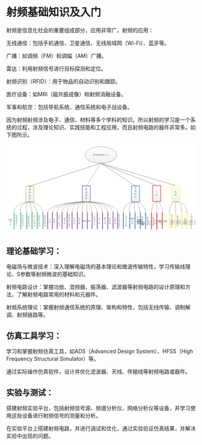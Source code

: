 
# 射频基础知识及入门

射频是信息化社会的重要组成部分，应用非常广，射频的应用：          

无线通信：包括手机通信、卫星通信、无线局域网（Wi-Fi）、蓝牙等。                 

广播：如调频（FM）和调幅（AM）广播。                    

雷达：利用射频信号进行目标探测和定位。                   

射频识别（RFID）：用于物品的自动识别和跟踪。               

医疗设备：如MRI（磁共振成像）和射频消融设备。                    

军事和航空：包括导航系统、通信系统和电子战设备。                        

因为射频射频涉及电子、通信、材料等多个学科的知识。所以射频的学习是一个系统的过程，涉及理论知识、实践技能和工程应用，而且射频电路的器件非常多。如下图所示。

![](https://raw.githubusercontent.com/LeroyK111/pictureBed/master/20241201125503.png)

## 理论基础学习：

电磁场与微波技术：深入理解电磁场的基本理论和微波传输特性，学习传输线理论、S参数等射频微波的基础知识。

射频电路设计：掌握功放、混频器、振荡器、滤波器等射频电路的设计原理和方法，了解射频电路常用的材料和元器件。

射频系统理论：掌握射频通信系统的原理、架构和特性，包括无线传输、调制解调、射频链路等。    

## 仿真工具学习：

学习和掌握射频仿真工具，如ADS（Advanced Design System）、HFSS（High Frequency Structural Simulator）等。

通过实际操作仿真软件，设计并优化滤波器、天线、传输线等射频电路或器件。

## 实验与测试：

搭建射频实验平台，包括射频信号源、频谱分析仪、网络分析仪等设备，并学习使用这些设备进行射频信号的测量和分析。

在实验平台上搭建射频电路，并进行调试和优化，通过实验验证仿真结果，并解决实验中出现的问题。
